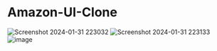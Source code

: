 # Amazon-UI-Clone

![Screenshot 2024-01-31 223032](https://github.com/user-attachments/assets/81e25e13-0a98-4180-977b-54cceaf8ba72)
![Screenshot 2024-01-31 223133](https://github.com/user-attachments/assets/9c5121cd-dfac-49be-bf36-cae605b8abe6)
![image](https://github.com/user-attachments/assets/1b01be90-6c4d-413a-a620-e3b882b3e6e6)



